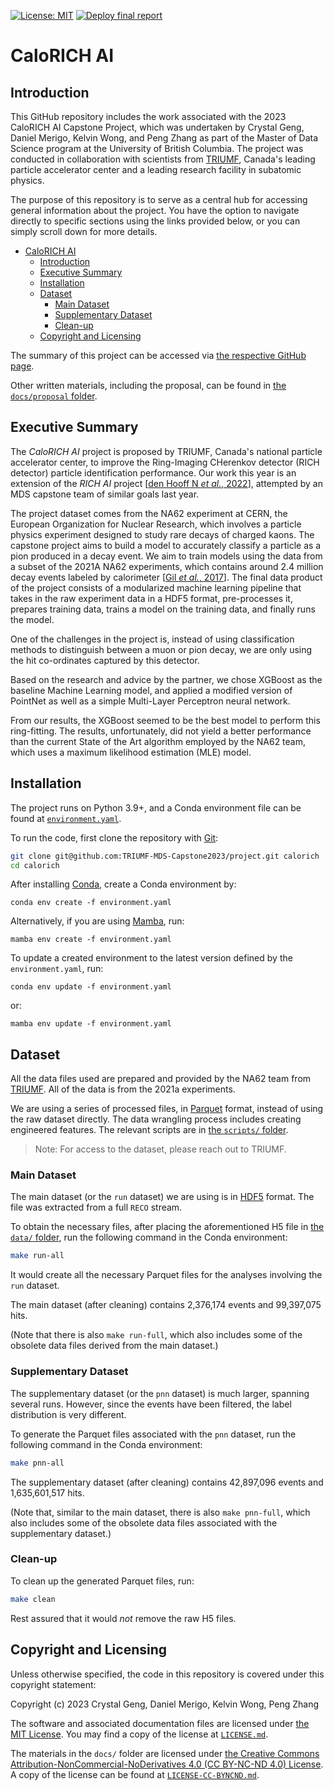 [![License: MIT](https://img.shields.io/badge/License-MIT-yellow.svg)](https://opensource.org/licenses/MIT)
[![Deploy final report](https://github.com/TRIUMF-MDS-Capstone2023/project/actions/workflows/deploy-final-report.yml/badge.svg)](https://github.com/TRIUMF-MDS-Capstone2023/project/actions/workflows/deploy-final-report.yml)

# CaloRICH AI

## Introduction

This GitHub repository includes the work associated with the 2023 CaloRICH AI Capstone Project, which was undertaken by Crystal Geng, Daniel Merigo, Kelvin Wong, and Peng Zhang as part of the Master of Data Science program at the University of British Columbia. The project was conducted in collaboration with scientists from [TRIUMF](https://www.triumf.ca/), Canada's leading particle accelerator center and a leading research facility in subatomic physics.

The purpose of this repository is to serve as a central hub for accessing general information about the project. You have the option to navigate directly to specific sections using the links provided below, or you can simply scroll down for more details.

- [CaloRICH AI](#calorich-ai)
  - [Introduction](#introduction)
  - [Executive Summary](#executive-summary)
  - [Installation](#installation)
  - [Dataset](#dataset)
    - [Main Dataset](#main-dataset)
    - [Supplementary Dataset](#supplementary-dataset)
    - [Clean-up](#clean-up)
  - [Copyright and Licensing](#copyright-and-licensing)

The summary of this project can be accessed via [the respective GitHub page](https://triumf-mds-capstone2023.github.io/project).

Other written materials, including the proposal, can be found in [the `docs/proposal` folder](docs/proposal).

## Executive Summary

The *CaloRICH AI* project is proposed by TRIUMF, Canada's national particle accelerator center, to improve the Ring-Imaging CHerenkov detector (RICH detector) particle identification performance. Our work this year is an extension of the *RICH AI* project [[den Hooff N *et al.*, 2022](https://triumf-mds-capstone2023.github.io/project/references.html#id11 "Van den Hooff N, Pandey R, Iyer M, and Jena S. Rich ai final report. 2022. Accessed: 2023-05-12. URL: https://triumf-capstone2022.github.io/richai/welcome.html.")], attempted by an MDS capstone team of similar goals last year.

The project dataset comes from the NA62 experiment at CERN, the European Organization for Nuclear Research, which involves a particle physics experiment designed to study rare decays of charged kaons. The capstone project aims to build a model to accurately classify a particle as a pion produced in a decay event. We aim to train models using the data from a subset of the 2021A NA62 experiments, which contains around 2.4 million decay events labeled by calorimeter [[Gil *et al.*, 2017](https://triumf-mds-capstone2023.github.io/project/references.html#id5 "E. Cortina Gil, E. Martin Albarran, E. Minucci, G. Nüssle, S. Padolski, P. Petrov, N. Szilasi, B. Velghe, G. Georgiev, V. Kozhuharov, L. Litov, T. Husek, K. Kampf, M. Zamkovsky, R. Aliberti, K. H. Geib, G. Khoriauli, K. Kleinknecht, J. Kunze, D. Lomidze, R. Marchevski, L. Peruzzo, M. Vormstein, R. Wanke, A. Winhart, M. Bolognesi, V. Carassiti, S. Chiozzi, A. Cotta Ramusino, A. Gianoli, R. Malaguti, P. Dalpiaz, M. Fiorini, E. Gamberini, I. Neri, A. Norton, F. Petrucci, M. Statera, H. Wahl, F. Bucci, R. Ciaranfi, M. Lenti, F. Maletta, R. Volpe, A. Bizzeti, A. Cassese, E. Iacopini, A. Antonelli, E. Capitolo, C. Capoccia, A. Cecchetti, G. Corradi, V. Fascianelli, F. Gonnella, G. Lamanna, R. Lenci, G. Mannocchi, S. Martellotti, M. Moulson, C. Paglia, M. Raggi, V. Russo, M. Santoni, T. Spadaro, D. Tagnani, S. Valeri, T. Vassilieva, F. Cassese, L. Roscilli, F. Ambrosino, T. Capussela, D. Di Filippo, P. Massarotti, M. Mirra, M. Napolitano, G. Saracino, M. Barbanera, P. Cenci, B. Checcucci, V. Duk, L. Farnesini, E. Gersabeck, M. Lupi, A. Papi, M. Pepe, M. Piccini, G. Scolieri, D. Aisa, G. Anzivino, M. Bizzarri, C. Campeggi, E. Imbergamo, A. Piluso, C. Santoni, L. Berretta, S. Bianucci, A. Burato, C. Cerri, R. Fantechi, S. Galeotti, G. Magazzu\textquotesingle , M. Minuti, A. Orsini, G. Petragnani, L. Pontisso, F. Raffaelli, F. Spinella, G. Collazuol, I. Mannelli, C. Avanzini, F. Costantini, L. Di Lella, N. Doble, M. Giorgi, S. Giudici, E. Pedreschi, R. Piandani, G. Pierazzini, J. Pinzino, M. Sozzi, L. Zaccarelli, A. Biagioni, E. Leonardi, A. Lonardo, P. Valente, P. Vicini, G. D\textquotesingle Agostini, R. Ammendola, V. Bonaiuto, N. De Simone, L. Federici, A. Fucci, G. Paoluzzi, A. Salamon, G. Salina, F. Sargeni, C. Biino, G. Dellacasa, S. Garbolino, F. Marchetto, S. Martoiu, G. Mazza, A. Rivetti, R. Arcidiacono, B. Bloch-Devaux, M. Boretto, L. Iacobuzio, E. Menichetti, D. Soldi, J. Engelfried, N. Estrada-Tristan, A. M. Bragadireanu, O. E. Hutanu, N. Azorskiy, V. Elsha, T. Enik, V. Falaleev, L. Glonti, Y. Gusakov, S. Kakurin, V. Kekelidze, S. Kilchakovskaya, E. Kislov, A. Kolesnikov, D. Madigozhin, M. Misheva, S. Movchan, I. Polenkevich, Y. Potrebenikov, V. Samsonov, S. Shkarovskiy, S. Sotnikov, L. Tarasova, M. Zaytseva, A. Zinchenko, V. Bolotov, S. Fedotov, E. Gushin, A. Khotjantsev, A. Khudyakov, A. Kleimenova, Yu. Kudenko, A. Shaikhiev, A. Gorin, S. Kholodenko, V. Kurshetsov, V. Obraztsov, A. Ostankov, V. Rykalin, V. Semenov, V. Sugonyaev, O. Yushchenko, L. Bician, T. Blazek, V. Cerny, M. Koval, R. Lietava, G. Aglieri Rinella, J. Arroyo Garcia, S. Balev, M. Battistin, J. Bendotti, F. Bergsma, S. Bonacini, F. Butin, A. Ceccucci, P. Chiggiato, H. Danielsson, J. Degrange, N. Dixon, B. Döbrich, P. Farthouat, L. Gatignon, P. Golonka, S. Girod, A. Goncalves Martins De Oliveira, R. Guida, F. Hahn, E. Harrouch, M. Hatch, P. Jarron, O. Jamet, B. Jenninger, J. Kaplon, A. Kluge, G. Lehmann-Miotto, P. Lichard, G. Maire, A. Mapelli, J. Morant, M. Morel, J. Noël, M. Noy, V. Palladino, A. Pardons, F. Perez-Gomez, L. Perktold, M. Perrin-Terrin, P. Petagna, K. Poltorak, P. Riedler, G. Romagnoli, G. Ruggiero, T. Rutter, J. Rouet, V. Ryjov, A. Saputi, T. Schneider, G. Stefanini, C. Theis, S. Tiuraniemi, F. Vareia Rodriguez, S. Venditti, M. Vergain, H. Vincke, P. Wertelaers, M. B. Brunetti, S. Edwards, E. Goudzovski, B. Hallgren, M. Krivda, C. Lazzeroni, N. Lurkin, D. Munday, F. Newson, C. Parkinson, S. Pyatt, A. Romano, X. Serghi, A. Sergi, R. Staley, A. Sturgess, H. Heath, R. Page, B. Angelucci, D. Britton, D. Protopopescu, I. Skillicorn, P. Cooke, J. B. Dainton, J. R. Fry, L. Fulton, D. Hutchcroft, E. Jones, T. Jones, K. Massri, E. Maurice, K. McCormick, P. Sutcliffe, B. Wrona, A. Conovaloff, P. Cooper, D. Coward, P. Rubin, and R. Winston. The beam and detector of the NA62 experiment at CERN. Journal of Instrumentation, 12(05):P05025–P05025, May 2017. URL: https://doi.org/10.1088%2F1748-0221%2F12%2F05%2Fp05025, doi:10.1088/1748-0221/12/05/p05025.")]. The final data product of the project consists of a modularized machine learning pipeline that takes in the raw experiment data in a HDF5 format, pre-processes it, prepares training data, trains a model on the training data, and finally runs the model.

One of the challenges in the project is, instead of using classification methods to distinguish between a muon or pion decay, we are only using the hit co-ordinates captured by this detector.

Based on the research and advice by the partner, we chose XGBoost as the baseline Machine Learning model, and applied a modified version of PointNet as well as a simple Multi-Layer Perceptron neural network.

From our results, the XGBoost seemed to be the best model to perform this ring-fitting. The results, unfortunately, did not yield a better performance than the current State of the Art algorithm employed by the NA62 team, which uses a maximum likelihood estimation (MLE) model.

## Installation

The project runs on Python 3.9+, and a Conda environment file can be found at [`environment.yaml`](environment.yaml).

To run the code, first clone the repository with [Git](https://git-scm.org/):

``` bash
git clone git@github.com:TRIUMF-MDS-Capstone2023/project.git calorich
cd calorich
```

After installing [Conda](https://github.com/conda/conda), create a Conda environment by:

```
conda env create -f environment.yaml
```

Alternatively, if you are using [Mamba](https://github.com/mamba-org/mamba), run:

```
mamba env create -f environment.yaml
```

To update a created environment to the latest version defined by the `environment.yaml`, run:

```
conda env update -f environment.yaml
```

or:

```
mamba env update -f environment.yaml
```

## Dataset

All the data files used are prepared and provided by the NA62 team from [TRIUMF](https://triumf.ca/). All of the data is from the 2021a experiments.

We are using a series of processed files, in [Parquet](https://parquet.apache.org/) format, instead of using the raw dataset directly. The data wrangling process includes creating engineered features. The relevant scripts are in [the `scripts/` folder](scripts/).

> Note: For access to the dataset, please reach out to TRIUMF.

### Main Dataset

The main dataset (or the `run` dataset) we are using is in [HDF5](https://www.loc.gov/preservation/digital/formats/fdd/fdd000229.shtml) format. The file was extracted from a full `RECO` stream.

To obtain the necessary files, after placing the aforementioned H5 file in [the `data/` folder](data/), run the following command in the Conda environment:

``` bash
make run-all
```

It would create all the necessary Parquet files for the analyses involving the `run` dataset.

The main dataset (after cleaning) contains 2,376,174 events and 99,397,075 hits.

(Note that there is also `make run-full`, which also includes some of the obsolete data files derived from the main dataset.)

### Supplementary Dataset

The supplementary dataset (or the `pnn` dataset) is much larger, spanning several runs. However, since the events have been filtered, the label distribution is very different.

To generate the Parquet files associated with the `pnn` dataset, run the following command in the Conda environment:

``` bash
make pnn-all
```

The supplementary dataset (after cleaning) contains 42,897,096 events and 1,635,601,517 hits.

(Note that, similar to the main dataset, there is also `make pnn-full`, which also includes some of the obsolete data files associated with the supplementary dataset.)

### Clean-up

To clean up the generated Parquet files, run:

``` bash
make clean
```

Rest assured that it would *not* remove the raw H5 files.


## Copyright and Licensing

Unless otherwise specified, the code in this repository is covered under this copyright statement:

Copyright (c) 2023 Crystal Geng, Daniel Merigo, Kelvin Wong, Peng Zhang

The software and associated documentation files are licensed under [the MIT License](https://opensource.org/license/mit/). You may find a copy of the license at [`LICENSE.md`](LICENSE.md).

The materials in the `docs/` folder are licensed under [the Creative Commons Attribution-NonCommercial-NoDerivatives 4.0 (CC BY-NC-ND 4.0) License](https://creativecommons.org/licenses/by-nc-nd/4.0/). A copy of the license can be found at [`LICENSE-CC-BYNCND.md`](LICENSE-CC-BYNCND.md).
